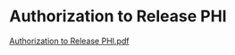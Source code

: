 # Authorization to Release PHI

[Authorization to Release PHI.pdf](Authorization%20to%20Release%20PHI%2053dfa89d59124ed2a3c3415e585caace/Authorization_to_Release_PHI.pdf)
